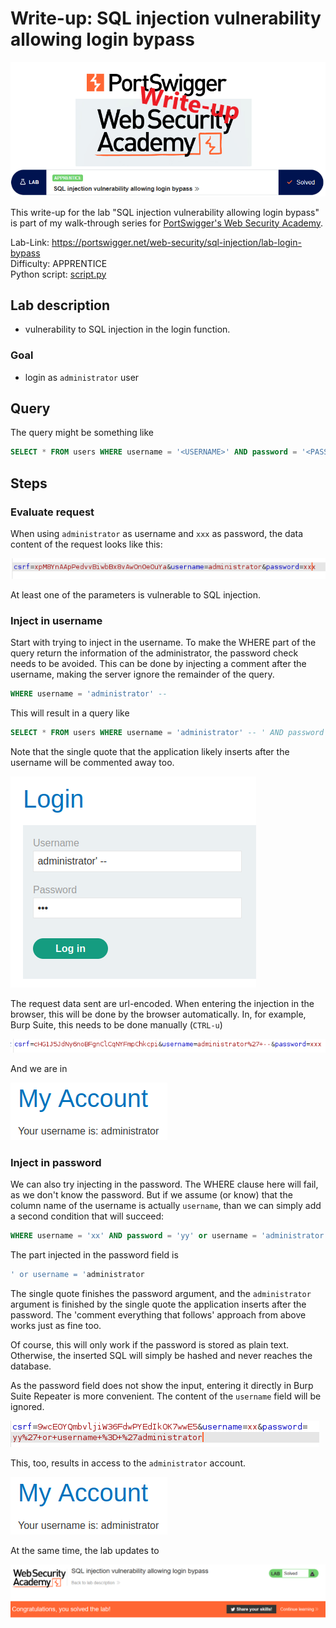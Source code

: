 # Write-up: SQL injection vulnerability allowing login bypass

![logo](img/logo.png)

This write-up for the lab "SQL injection vulnerability allowing login bypass" is part of my walk-through series for [PortSwigger's Web Security Academy](https://portswigger.net/web-security).

Lab-Link: <https://portswigger.net/web-security/sql-injection/lab-login-bypass>  
Difficulty: APPRENTICE  
Python script: [script.py](script.py)

## Lab description

- vulnerability to SQL injection in the login function.

### Goal

- login as `administrator` user

## Query

The query might be something like

```sql
SELECT * FROM users WHERE username = '<USERNAME>' AND password = '<PASSWORD>'
```

## Steps

### Evaluate request

When using `administrator` as username and `xxx` as password, the data content of the request looks like this:

![data content of request](img/query_string.png)

At least one of the parameters is vulnerable to SQL injection.

### Inject in username

Start with trying to inject in the username. To make the WHERE part of the query return the information of the administrator, the password check needs to be avoided. This can be done by injecting a comment after the username, making the server ignore the remainder of the query.

```sql
WHERE username = 'administrator' --
```

This will result in a query like

```sql
SELECT * FROM users WHERE username = 'administrator' -- ' AND password = '<PASSWORD>'
```

Note that the single quote that the application likely inserts after the username will be commented away too.

![inject username in browser](img/inject_in_username_browser.png)

The request data sent are url-encoded. When entering the injection in the browser, this will be done by the browser automatically. In, for example, Burp Suite, this needs to be done manually (`CTRL-u`)

![inject username request](img/request_data_username.png)

And we are in

![success](img/success.png)

### Inject in password

We can also try injecting in the password. The WHERE clause here will fail, as we don't know the password. But if we assume (or know) that the column name of the username is actually `username`, than we can simply add a second condition that will succeed:

```sql
WHERE username = 'xx' AND password = 'yy' or username = 'administrator'
```

The part injected in the password field is

```sql
' or username = 'administrator
```

The single quote finishes the password argument, and the `administrator` argument is finished by the single quote the application inserts after the password. The 'comment everything that follows' approach from above works just as fine too.

Of course, this will only work if the password is stored as plain text. Otherwise, the inserted SQL will simply be hashed and never reaches the database.

As the password field does not show the input, entering it directly in Burp Suite Repeater is more convenient. The content of the `username` field will be ignored.

![inject in password](img/inject_in_password.png)

This, too, results in access to the `administrator` account.

![success](img/success.png)

At the same time, the lab updates to

![success_banner](img/success_banner.png)